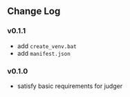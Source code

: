 ## Change Log

### v0.1.1

- add `create_venv.bat`
- add `manifest.json`

### v0.1.0

- satisfy basic requirements for judger
